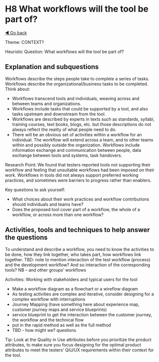 # H8 What workflows will the tool be part of?
[◄ Go back](README.md)

Theme: CONTEXT?

Heuristic Question: What workflows will the tool be part of?

## Explanation and subquestions

Workflows describe the steps people take to complete a series of tasks. Workflows describe the organizational/business tasks to be completed.
Think about: 
- Workflows transcend tools and individuals, weaving across and between teams and organizations. 
- Workflows include tasks that could be supported by a tool, and also tasks upstream and downstream from the tool.
- Workflows are described by experts in texts such as standards, syllabi, training courses, text books, blogs, etc. but those descriptions do not always reflect the reality of what people need to do.
- There will be an obvious set of activities within a workflow for an individual. The workflow will extend across a team, and to other teams within and possibly outside the organization. Workflows include information exchange and communication between people, data exchange between tools and systems, task handovers.

Research Point: We found that testers reported tools not supporting their workflow and feeling that unsuitable workflows had been imposed on their work. Workflows in tools did not always support preferred working practices, and sometimes were barriers to progress rather than enablers.

Key questions to ask yourself:
- What choices about their work practices and workflow contributions should individuals and teams have?
- Does the proposed tool cover part of a workflow, the whole of a workflow, or across more than one workflow?

## Activities, tools and techniques to help answer the questions
To understand and describe a workflow, you need to know the activities to be done, how they link together, who takes part, how workflows link together.
TBD: note to mention  interaction of the test workflow (process) and the development workflow? And so interaction of the corresponding tools? NB – and other groups’ workflows


Activities: Working with stakeholders and typical users for the tool
- Make a workflow diagram as a flowchart or a wireflow diagram
- As testing activities are complex and iterative, consider designing for a complex workflow with interruptions
- Journey Mapping (have something here about experience map, customer journey maps and service blueprints)
- service blueprint to get the interaction between the customer journey, the workflow and the technical flow
- put in the rapid method as well as the full method
- TBD - how might we? questions

Tip: Look at the Quality in Use attributes before you prioritize the product attributes, to make sure you focus designing for the optimal product attributes to meet the testers’ QiU/UX requirements within their context for the tool.

